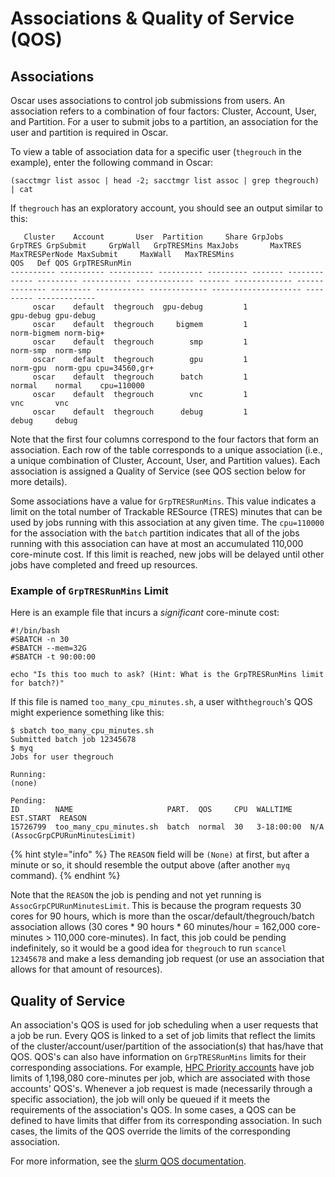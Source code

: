 # Associations & Quality of Service \(QOS\)

## Associations

Oscar uses associations to control job submissions from users. An association refers to a combination of four factors: Cluster, Account, User, and Partition. For a user to submit jobs to a partition, an association for the user and partition is required in Oscar.

To view a table of association data for a specific user \(`thegrouch` in the example\), enter the following command in Oscar:

```text
(sacctmgr list assoc | head -2; sacctmgr list assoc | grep thegrouch) | cat
```

If `thegrouch` has an exploratory account, you should see an output similar to this:

```text
   Cluster    Account       User  Partition     Share GrpJobs       GrpTRES GrpSubmit     GrpWall   GrpTRESMins MaxJobs       MaxTRES MaxTRESPerNode MaxSubmit     MaxWall   MaxTRESMins                  QOS   Def QOS GrpTRESRunMin
---------- ---------- ---------- ---------- --------- ------- ------------- --------- ----------- ------------- ------- ------------- -------------- --------- ----------- ------------- -------------------- --------- -------------
     oscar    default  thegrouch  gpu-debug         1                                                                                                                                               gpu-debug gpu-debug
     oscar    default  thegrouch     bigmem         1                                                                                                                                             norm-bigmem norm-big+
     oscar    default  thegrouch        smp         1                                                                                                                                                norm-smp  norm-smp
     oscar    default  thegrouch        gpu         1                                                                                                                                                norm-gpu  norm-gpu cpu=34560,gr+
     oscar    default  thegrouch      batch         1                                                                                                                                                  normal    normal    cpu=110000
     oscar    default  thegrouch        vnc         1                                                                                                                                                     vnc       vnc
     oscar    default  thegrouch      debug         1                                                                                                                                                   debug     debug
```

Note that the first four columns correspond to the four factors that form an association. Each row of the table corresponds to a unique association \(i.e., a unique combination of Cluster, Account, User, and Partition values\). Each association is assigned a Quality of Service \(see QOS section below for more details\).

Some associations have a value for `GrpTRESRunMins`. This value indicates a limit on the total number of Trackable RESource \(TRES\) minutes that can be used by jobs running with this association at any given time.  The `cpu=110000` for the association with the `batch` partition indicates that all of the jobs running with this association can have at most an accumulated 110,000 core-minute cost. If this limit is reached, new jobs will be delayed until other jobs have completed and freed up resources.

### Example of `GrpTRESRunMins` Limit

Here is an example file that incurs a _significant_ core-minute cost:

```text
#!/bin/bash
#SBATCH -n 30
#SBATCH --mem=32G
#SBATCH -t 90:00:00

echo "Is this too much to ask? (Hint: What is the GrpTRESRunMins limit for batch?)"
```

If this file is named `too_many_cpu_minutes.sh`, a user with`thegrouch`'s QOS might experience something like this:

```text
$ sbatch too_many_cpu_minutes.sh
Submitted batch job 12345678
$ myq
Jobs for user thegrouch

Running:
(none)

Pending:
ID        NAME                     PART.  QOS     CPU  WALLTIME    EST.START  REASON
15726799  too_many_cpu_minutes.sh  batch  normal  30   3-18:00:00  N/A        (AssocGrpCPURunMinutesLimit)
```

{% hint style="info" %}
The `REASON` field will be `(None)` at first, but after a minute or so, it should resemble the output above \(after another `myq` command\).
{% endhint %}

Note that the `REASON` the job is pending and not yet running is `AssocGrpCPURunMinutesLimit`. This is because the program requests 30 cores for 90 hours, which is more than the oscar/default/thegrouch/batch association allows \(30 cores \* 90 hours \* 60 minutes/hour = 162,000 core-minutes &gt; 110,000 core-minutes\). In fact, this job could be pending indefinitely, so it would be a good idea for `thegrouch` to run `scancel 12345678` and make a less demanding job request \(or use an association that allows for that amount of resources\).

## Quality of Service

An association's QOS is used for job scheduling when a user requests that a job be run. Every QOS is linked to a set of job limits that reflect the limits of the cluster/account/user/partition of the association\(s\) that has/have that QOS. QOS's can also have information on `GrpTRESRunMins` limits for their corresponding associations. For example, [HPC Priority accounts](https://ccv.brown.edu/rates) have job limits of 1,198,080 core-minutes per job, which are associated with those accounts' QOS's. Whenever a job request is made \(necessarily through a specific association\), the job will only be queued if it meets the requirements of the association's QOS. In some cases, a QOS can be defined to have limits that differ from its corresponding association. In such cases, the limits of the QOS override the limits of the corresponding association.

For more information, see the [slurm QOS documentation](https://slurm.schedmd.com/qos.html).



